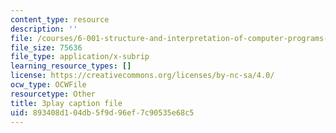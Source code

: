 ```yaml
---
content_type: resource
description: ''
file: /courses/6-001-structure-and-interpretation-of-computer-programs-spring-2005/893408d104db5f9d96ef7c90535e68c5_AbK4bZhUk48.vtt
file_size: 75636
file_type: application/x-subrip
learning_resource_types: []
license: https://creativecommons.org/licenses/by-nc-sa/4.0/
ocw_type: OCWFile
resourcetype: Other
title: 3play caption file
uid: 893408d1-04db-5f9d-96ef-7c90535e68c5
---
```


